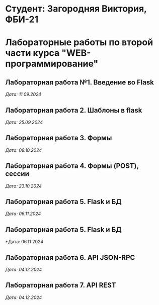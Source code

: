 # Студент: Загородняя Виктория, ФБИ-21

# Лабораторные работы по второй части курса "WEB-программирование"

## Лабораторная работа №1. Введение во Flask

*Дата: 11.09.2024*

## Лабораторная работа 2. Шаблоны в flask

*Дата: 25.09.2024*

## Лабораторная работа 3. Формы

*Дата: 09.10.2024*

## Лабораторная работа 4. Формы (POST), сессии

*Дата: 23.10.2024*

## Лабораторная работа 5. Flask и БД

*Дата: 06.11.2024* 

## Лабораторная работа 5. Flask и БД

*Дата: 06.11.2024

## Лабораторная работа 6. API JSON-RPC

*Дата: 04.12.2024*

## Лабораторная работа 7. API REST

*Дата: 04.12.2024*

